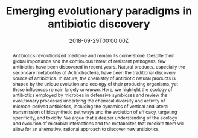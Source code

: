 ---
abstract: Antibiotics revolutionized medicine and remain its cornerstone. Despite their global importance and the continuous threat of resistant pathogens, few antibiotics have been discovered in recent years. Natural products, especially the secondary metabolites of Actinobacteria, have been the traditional discovery source of antibiotics. In nature, the chemistry of antibiotic natural products is shaped by the unique evolution and ecology of their producing organisms, yet these influences remain largely unknown. Here, we highlight the ecology of antibiotics employed by microbes in defensive symbioses and review the evolutionary processes underlying the chemical diversity and activity of microbe-derived antibiotics, including the dynamics of vertical and lateral transmission of biosynthetic pathways and the evolution of efficacy, targeting specificity, and toxicity. We argue that a deeper understanding of the ecology and evolution of microbial interactions and the metabolites that mediate them will allow for an alternative, rational approach to discover new antibiotics.
authors:
- admin
- Cameron R Currie
date: "2018-09-29T00:00:00Z"
doi: "10.1007/s10295-018-2085-6"
featured: true
image:
  caption: ""
  focal_point: ""
  preview_only: false
projects: []
publication: '*Journal of Industrial Microbiology and Biotechnology, 46*(3)'
publication_short: ""
publication_types:
- "2"
publishDate: "2018-09-29T00:00:00Z"
slides: ""
summary: Perspective on the evolutionary underpinnings of antibiotic biosynthesis and practical considerations for the field.
tags:
- evolution of biosynthesis
title: Emerging evolutionary paradigms in antibiotic discovery
url_code: ""
url_dataset: ""
url_pdf: "files/Chevrette_JIMB_2018.pdf"
url_poster: ""
url_project: ""
url_slides: ""
url_source: ""
url_video: ""
---
